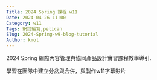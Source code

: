 ```yaml
---
Title: 2024 Spring 課程 w11
Date: 2024-04-26 11:00
Category: w11
Tags: 網誌編寫,pelican
Slug: 2024-Spring-w9-blog-tutorial
Author: kmol
---
```


2024 Spring 網際內容管理與協同產品設計實習課程教學導引.

<!-- PELICAN_END_SUMMARY -->
學習在團隊中建立分岔與合併，與製作w11字幕影片